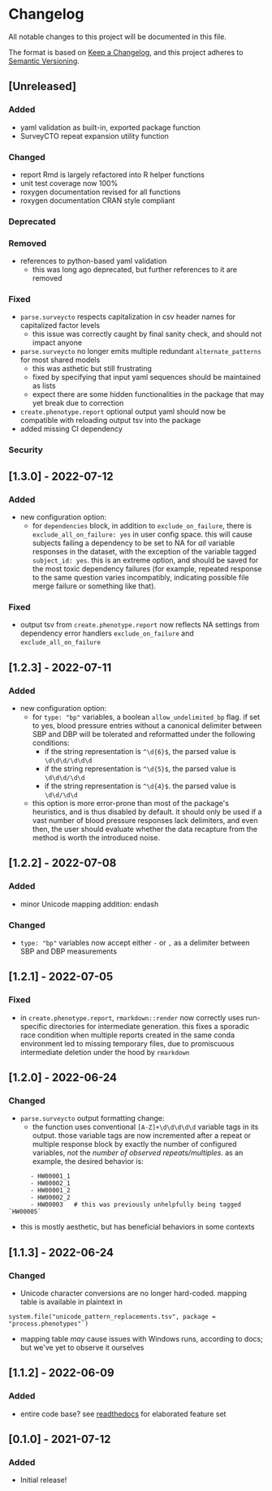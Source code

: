 # Changelog
All notable changes to this project will be documented in this file.

The format is based on [Keep a Changelog](https://keepachangelog.com/en/1.0.0/),
and this project adheres to [Semantic Versioning](https://semver.org/spec/v2.0.0.html).

## [Unreleased]

### Added
- yaml validation as built-in, exported package function
- SurveyCTO repeat expansion utility function
### Changed
- report Rmd is largely refactored into R helper functions
- unit test coverage now 100%
- roxygen documentation revised for all functions
- roxygen documentation CRAN style compliant
### Deprecated
### Removed
- references to python-based yaml validation
  - this was long ago deprecated, but further references to it are removed
### Fixed
- `parse.surveycto` respects capitalization in csv header names for capitalized factor levels
  - this issue was correctly caught by final sanity check, and should not impact anyone
- `parse.surveycto` no longer emits multiple redundant `alternate_patterns` for most shared models
  - this was asthetic but still frustrating
  - fixed by specifying that input yaml sequences should be maintained as lists 
  - expect there are some hidden functionalities in the package that may yet break due to correction
- `create.phenotype.report` optional output yaml should now be compatible with reloading output tsv into the package
- added missing CI dependency
### Security


## [1.3.0] - 2022-07-12

### Added
- new configuration option:
  - for `dependencies` block, in addition to `exclude_on_failure`, there is `exclude_all_on_failure: yes` in user config space. this will cause subjects failing a dependency to be set to NA for _all_ variable responses in the dataset, with the exception of the variable tagged `subject_id: yes`. this is an extreme option, and should be saved for the most toxic dependency failures (for example, repeated response to the same question varies incompatibly, indicating possible file merge failure or something like that).
### Fixed
- output tsv from `create.phenotype.report` now reflects NA settings from dependency error handlers `exclude_on_failure` and `exclude_all_on_failure`

## [1.2.3] - 2022-07-11

### Added
- new configuration option:
  - for `type: "bp"` variables, a boolean `allow_undelimited_bp` flag. if set to yes, blood pressure entries without a canonical delimiter between SBP and DBP will be tolerated and reformatted under the following conditions:
	- if the string representation is `^\d{6}$`, the parsed value is `\d\d\d/\d\d\d`
    - if the string representation is `^\d{5}$`, the parsed value is `\d\d\d/\d\d`
	- if the string representation is `^\d{4}$`. the parsed value is `\d\d/\d\d`
  - this option is more error-prone than most of the package's heuristics, and is thus disabled by default. it should only be used if a vast number of blood pressure responses lack delimiters, and even then, the user should evaluate whether the data recapture from the method is worth the introduced noise.

## [1.2.2] - 2022-07-08

### Added
- minor Unicode mapping addition: endash
### Changed
- `type: "bp"` variables now accept either `-` or `,` as a delimiter between SBP and DBP measurements

## [1.2.1] - 2022-07-05

### Fixed
- in `create.phenotype.report`, `rmarkdown::render` now correctly uses run-specific directories for intermediate generation. this fixes a sporadic race condition when multiple reports created in the same conda environment led to missing temporary files, due to promiscuous intermediate deletion under the hood by `rmarkdown`

## [1.2.0] - 2022-06-24

### Changed
- `parse.surveycto` output formatting change:
  - the function uses conventional `[A-Z]+\d\d\d\d\d` variable tags in its output. those variable tags are now incremented after a repeat or multiple response block by exactly the number of configured variables, _not_ the _number of observed repeats/multiples_. as an example, the desired behavior is:
```{yaml}
      - HW00001_1
      - HW00002_1
      - HW00001_2
      - HW00002_2
      - HW00003   # this was previously unhelpfully being tagged `HW00005`
```
  - this is mostly aesthetic, but has beneficial behaviors in some contexts

## [1.1.3] - 2022-06-24

### Changed
- Unicode character conversions are no longer hard-coded. mapping table is available in plaintext in

```{r}
system.file("unicode_pattern_replacements.tsv", package = "process.phenotypes"`)
```

- mapping table _may_ cause issues with Windows runs, according to docs; but we've yet to observe it ourselves

## [1.1.2] - 2022-06-09

### Added
- entire code base? see [readthedocs](http://54gene-processphenotypes-docs.s3-website.us-east-2.amazonaws.com/index.html) for elaborated feature set

## [0.1.0] - 2021-07-12
### Added
- Initial release!




[//]: # (- Added)
[//]: # (- Changed)
[//]: # (- Deprecated)
[//]: # (- Removed)
[//]: # (- Fixed)
[//]: # (- Security)
